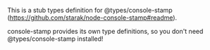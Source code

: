 This is a stub types definition for @types/console-stamp (https://github.com/starak/node-console-stamp#readme).

console-stamp provides its own type definitions, so you don't need @types/console-stamp installed!